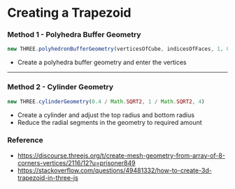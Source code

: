# Creating a Trapezoid

### Method 1 - Polyhedra Buffer Geometry

```js
new THREE.polyhedronBufferGeometry(verticesOfCube, indicesOfFaces, 1, 0)
```

- Create a polyhedra buffer geometry and enter the vertices

---

### Method 2 - Cylinder Geometry

```js
new THREE.cylinderGeometry(0.4 / Math.SQRT2, 1 / Math.SQRT2, 4)
```

- Create a cylinder and adjust the top radius and bottom radius
- Reduce the radial segments in the geometry to required amount

### Reference

- https://discourse.threejs.org/t/create-mesh-geometry-from-array-of-8-corners-vertices/2116/12?u=prisoner849
- https://stackoverflow.com/questions/49481332/how-to-create-3d-trapezoid-in-three-js
